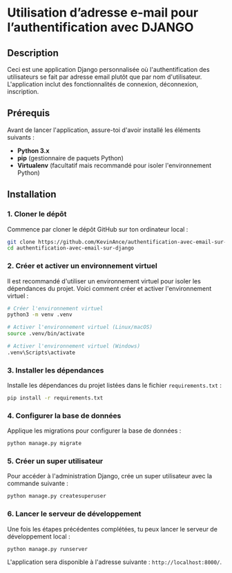 
# Utilisation d’adresse e-mail pour l’authentification avec DJANGO

## Description

Ceci est une application Django personnalisée où l'authentification des utilisateurs se fait par adresse email plutôt que par nom d'utilisateur. L'application inclut des fonctionnalités de connexion, déconnexion, inscription.

## Prérequis

Avant de lancer l'application, assure-toi d'avoir installé les éléments suivants :

- **Python 3.x**
- **pip** (gestionnaire de paquets Python)
- **Virtualenv** (facultatif mais recommandé pour isoler l'environnement Python)

## Installation

### 1. Cloner le dépôt

Commence par cloner le dépôt GitHub sur ton ordinateur local :

```bash
git clone https://github.com/KevinAnce/authentification-avec-email-sur-django.git
cd authentification-avec-email-sur-django
```

### 2. Créer et activer un environnement virtuel

Il est recommandé d'utiliser un environnement virtuel pour isoler les dépendances du projet. Voici comment créer et activer l'environnement virtuel :

```bash
# Créer l'environnement virtuel
python3 -m venv .venv

# Activer l'environnement virtuel (Linux/macOS)
source .venv/bin/activate

# Activer l'environnement virtuel (Windows)
.venv\Scripts\activate
```

### 3. Installer les dépendances

Installe les dépendances du projet listées dans le fichier `requirements.txt` :

```bash
pip install -r requirements.txt
```

### 4. Configurer la base de données

Applique les migrations pour configurer la base de données :

```bash
python manage.py migrate
```

### 5. Créer un super utilisateur

Pour accéder à l'administration Django, crée un super utilisateur avec la commande suivante :

```bash
python manage.py createsuperuser
```

### 6. Lancer le serveur de développement

Une fois les étapes précédentes complétées, tu peux lancer le serveur de développement local :

```bash
python manage.py runserver
```

L'application sera disponible à l'adresse suivante : `http://localhost:8000/`.
